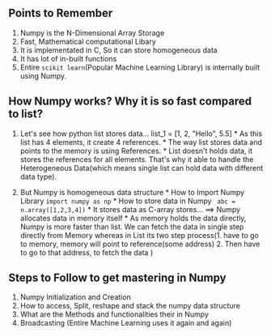## Points to Remember

1. Numpy is the N-Dimensional Array Storage
2. Fast, Mathematical computational Libary
3. It is implementated in C, So it can store homogeneous data
4. It has lot of in-built functions
5. Entire `scikit learn`(Popular Machine Learning Library) is internally built using Numpy.

## How Numpy works? Why it is so fast compared to list?

1. Let's see how python list stores data...
        list_1 = [1, 2, "Hello", 5.5]
         * As this list has 4 elements, it create 4 references.
         * The way list stores data and points to the memory is using References. 
         * List doesn't holds data, it stores the references for all elements. That's why it able to handle the Heterogeneous Data(which means single list can hold data with different data type).
         
2. But Numpy is homogeneous data structure
         * How to Import Numpy Library 
             `import numpy as np`
         * How to store data in Numpy
             ` abc = n.array([1,2,3,4])`
         * It stores data as C-array stores...
             ==> Numpy allocates data in memory itself
         * As memory holds the data directly, Numpy is more faster than list. We can fetch the data in single step directly from Memory whereas in List its two step process(1. have to go to memory, memory will point to reference(some address) 2. Then have to go to that address, to fetch the data )
         
         
## Steps to Follow to get mastering in Numpy

1. Numpy Initialization and Creation
2. How to access, Split, reshape and stack the numpy data structure
3. What are the Methods and functionalities their in Numpy
4. Broadcasting (Entire Machine Learning uses it again and again)

         
         

        



